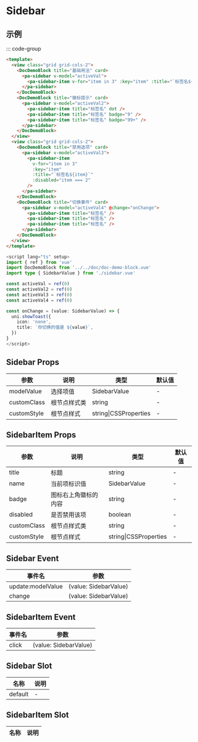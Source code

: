 # Sidebar

## 示例

<!--codes start-->

::: code-group

```html [template]
<template>
  <view class="grid grid-cols-2">
    <DocDemoBlock title="基础用法" card>
      <pa-sidebar v-model="activeVal">
        <pa-sidebar-item v-for="item in 3" :key="item" :title="`标签名${item}`" />
      </pa-sidebar>
    </DocDemoBlock>
    <DocDemoBlock title="徽标提示" card>
      <pa-sidebar v-model="activeVal2">
        <pa-sidebar-item title="标签名" dot />
        <pa-sidebar-item title="标签名" badge="9" />
        <pa-sidebar-item title="标签名" badge="99+" />
      </pa-sidebar>
    </DocDemoBlock>
  </view>
  <view class="grid grid-cols-2">
    <DocDemoBlock title="禁用选项" card>
      <pa-sidebar v-model="activeVal3">
        <pa-sidebar-item
          v-for="item in 3"
          :key="item"
          :title="`标签名${item}`"
          :disabled="item === 2"
        />
      </pa-sidebar>
    </DocDemoBlock>
    <DocDemoBlock title="切换事件" card>
      <pa-sidebar v-model="activeVal4" @change="onChange">
        <pa-sidebar-item title="标签名" />
        <pa-sidebar-item title="标签名" />
        <pa-sidebar-item title="标签名" />
      </pa-sidebar>
    </DocDemoBlock>
  </view>
</template>
```
```ts [script]
<script lang="ts" setup>
import { ref } from 'vue'
import DocDemoBlock from '../../doc/doc-demo-block.vue'
import type { SidebarValue } from './sidebar.vue'

const activeVal = ref(0)
const activeVal2 = ref(0)
const activeVal3 = ref(0)
const activeVal4 = ref(0)

const onChange = (value: SidebarValue) => {
  uni.showToast({
    icon: 'none',
    title: `你切换的值是 ${value}`,
  })
}
</script>
```

<!--codes end-->

## Sidebar Props

<!--props start-->

| 参数 | 说明 | 类型 | 默认值 |
| --- | ----- | --- | --- |
| modelValue | 选择项值 | SidebarValue | - |
| customClass | 根节点样式类 | string | - |
| customStyle | 根节点样式 | string\|CSSProperties | - |

## SidebarItem Props

| 参数 | 说明 | 类型 | 默认值 |
| --- | ----- | --- | --- |
| title | 标题 | string | - |
| name | 当前项标识值 | SidebarValue | - |
| badge | 图标右上角徽标的内容 | string | - |
| disabled | 是否禁用该项 | boolean | - |
| customClass | 根节点样式类 | string | - |
| customStyle | 根节点样式 | string\|CSSProperties | - |

<!--props end-->

## Sidebar Event

<!--event start-->

| 事件名 | 参数 |
| --- | --- |
| update:modelValue | (value: SidebarValue)  |
| change | (value: SidebarValue)  |

## SidebarItem Event

| 事件名 | 参数 |
| --- | --- |
| click | (value: SidebarValue)  |

<!--event end-->

## Sidebar Slot

<!--slot start-->

| 名称 | 说明 |
| --- | --- |
| default | - |

## SidebarItem Slot

| 名称 | 说明 |
| --- | --- |


<!--slot end-->

